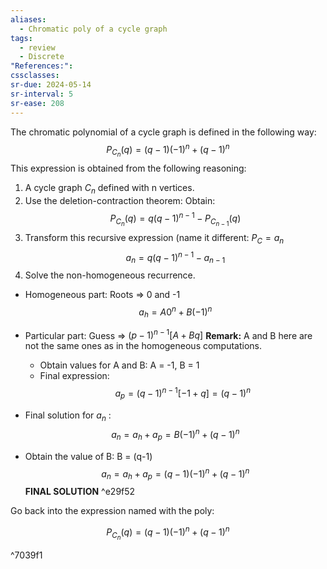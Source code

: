 ```yaml
---
aliases:
  - Chromatic poly of a cycle graph
tags:
  - review
  - Discrete
"References:": 
cssclasses: 
sr-due: 2024-05-14
sr-interval: 5
sr-ease: 208
---
```

The chromatic polynomial of a cycle graph is defined in the following way: 
$$
P_{C_n}(q) = (q-1)(-1)^n + (q-1)^n
$$
This expression is obtained from the following reasoning: 
1. A cycle graph $C_n$ defined with n vertices. 
2. Use the deletion-contraction theorem: Obtain: 
$$
P_{C_n}(q) = q(q-1)^{n-1}-P_{C_{n-1}}(q)
$$
3. Transform this recursive expression (name it different: $P_C = a_n$
$$
a_n = q(q-1)^{n-1}-a_{n-1}
$$
4. Solve the non-homogeneous recurrence.

+ Homogeneous part: Roots => 0 and -1
$$
a_h = A0^n + B(-1)^n
$$

+ Particular part: Guess => $(p-1)^{n-1}[A+Bq]$ **Remark:** A and B here are not the same ones as in the homogeneous computations. 
	+ Obtain values for A and B: A = -1, B = 1
	+ Final expression: 
$$
a_p = (q-1)^{n-1}[-1+q] = (q-1)^n
$$
+ Final solution for $a_n$ : 
$$
a_n = a_h + a_p = B(-1)^n + (q-1)^n
$$
+ Obtain the value of B: B = (q-1) 
$$
a_n = a_h + a_p = (q-1)(-1)^n + (q-1)^n
$$
**FINAL SOLUTION** ^e29f52

Go back into the expression named with the poly: 

$$
P_{C_n}(q) = (q-1)(-1)^n + (q-1)^n
$$

^7039f1
